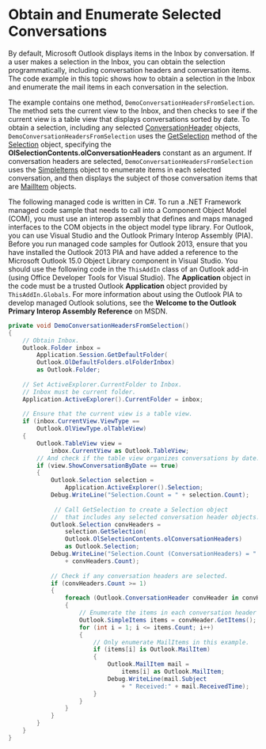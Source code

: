 
# Obtain and Enumerate Selected Conversations

By default, Microsoft Outlook displays items in the Inbox by conversation. If a user makes a selection in the Inbox, you can obtain the selection programmatically, including conversation headers and conversation items. The code example in this topic shows how to obtain a selection in the Inbox and enumerate the mail items in each conversation in the selection.

The example contains one method,  `DemoConversationHeadersFromSelection`. The method sets the current view to the Inbox, and then checks to see if the current view is a table view that displays conversations sorted by date. To obtain a selection, including any selected  [ConversationHeader](5142d5f7-55c1-4d9d-3a11-d25c8763fcb7.md) objects, `DemoConversationHeadersFromSelection` uses the [GetSelection](c6af6665-d97d-3833-1014-5b43282bafc2.md) method of the [Selection](0b06a3ce-0445-db8f-e6e8-bb7bd469c50f.md) object, specifying the **OlSelectionContents.olConversationHeaders** constant as an argument. If conversation headers are selected, `DemoConversationHeadersFromSelection` uses the [SimpleItems](b929ae28-fe5f-607e-37b5-ed6a304d4896.md) object to enumerate items in each selected conversation, and then displays the subject of those conversation items that are [MailItem](14197346-05d2-0250-fa4c-4a6b07daf25f.md) objects.

The following managed code is written in C#. To run a .NET Framework managed code sample that needs to call into a Component Object Model (COM), you must use an interop assembly that defines and maps managed interfaces to the COM objects in the object model type library. For Outlook, you can use Visual Studio and the Outlook Primary Interop Assembly (PIA). Before you run managed code samples for Outlook 2013, ensure that you have installed the Outlook 2013 PIA and have added a reference to the Microsoft Outlook 15.0 Object Library component in Visual Studio. You should use the following code in the  `ThisAddIn` class of an Outlook add-in (using Office Developer Tools for Visual Studio). The **Application** object in the code must be a trusted Outlook **Application** object provided by `ThisAddIn.Globals`. For more information about using the Outlook PIA to develop managed Outlook solutions, see the  **Welcome to the Outlook Primary Interop Assembly Reference** on MSDN.




```C#
private void DemoConversationHeadersFromSelection() 
{ 
    // Obtain Inbox. 
    Outlook.Folder inbox = 
        Application.Session.GetDefaultFolder( 
        Outlook.OlDefaultFolders.olFolderInbox) 
        as Outlook.Folder; 
 
    // Set ActiveExplorer.CurrentFolder to Inbox. 
    // Inbox must be current folder. 
    Application.ActiveExplorer().CurrentFolder = inbox; 
 
    // Ensure that the current view is a table view. 
    if (inbox.CurrentView.ViewType == 
        Outlook.OlViewType.olTableView) 
    { 
        Outlook.TableView view = 
            inbox.CurrentView as Outlook.TableView; 
        // And check if the table view organizes conversations by date. 
        if (view.ShowConversationByDate == true) 
        { 
            Outlook.Selection selection = 
                Application.ActiveExplorer().Selection; 
            Debug.WriteLine("Selection.Count = " + selection.Count); 
             
             // Call GetSelection to create a Selection object 
            //  that includes any selected conversation header objects. 
            Outlook.Selection convHeaders = 
                selection.GetSelection( 
                Outlook.OlSelectionContents.olConversationHeaders) 
                as Outlook.Selection; 
            Debug.WriteLine("Selection.Count (ConversationHeaders) = "  
                + convHeaders.Count); 
 
            // Check if any conversation headers are selected. 
            if (convHeaders.Count >= 1) 
            { 
                foreach (Outlook.ConversationHeader convHeader in convHeaders) 
                { 
                    // Enumerate the items in each conversation header object. 
                    Outlook.SimpleItems items = convHeader.GetItems(); 
                    for (int i = 1; i <= items.Count; i++) 
                    { 
                        // Only enumerate MailItems in this example. 
                        if (items[i] is Outlook.MailItem) 
                        { 
                            Outlook.MailItem mail =  
                                items[i] as Outlook.MailItem; 
                            Debug.WriteLine(mail.Subject  
                                + " Received:" + mail.ReceivedTime); 
                        } 
                    } 
                } 
            } 
        } 
    } 
} 

```

